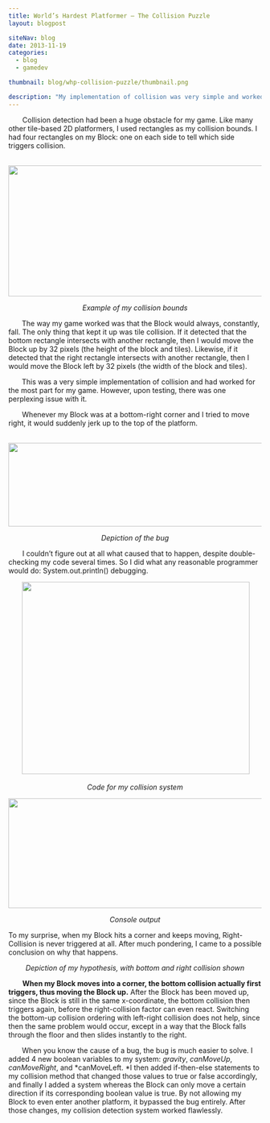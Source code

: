```yaml
---
title: World’s Hardest Platformer – The Collision Puzzle
layout: blogpost

siteNav: blog
date: 2013-11-19
categories:
  - blog
  - gamedev

thumbnail: blog/whp-collision-puzzle/thumbnail.png

description: "My implementation of collision was very simple and worked perfectly for the most part for my game. However, upon testing, there was one perplexing issue with it."
---
```


<span style="visibility:hidden;">+++</span>Collision detection had been a huge obstacle for my game. Like many other tile-based 2D platformers, I used rectangles as my collision bounds. I had four rectangles on my Block: one on each side to tell which side triggers collision.

<p align="center">
   <img class="aligncenter" alt="" src="http://i.imgur.com/K3EcjRN.png" width="598" height="260" />
</p>

<p style="text-align:center;" align="center">
  <i>Example of my collision bounds</i>
</p>

<span style="visibility:hidden;">+++</span>The way my game worked was that the Block would always, constantly, fall. The only thing that kept it up was tile collision. If it detected that the bottom rectangle intersects with another rectangle, then I would move the Block up by 32 pixels (the height of the block and tiles). Likewise, if it detected that the right rectangle intersects with another rectangle, then I would move the Block left by 32 pixels (the width of the block and tiles).

<span style="visibility:hidden;">+++</span>This was a very simple implementation of collision and had worked for the most part for my game. However, upon testing, there was one perplexing issue with it.

<span style="visibility:hidden;">+++</span>Whenever my Block was at a bottom-right corner and I tried to move right, it would suddenly jerk up to the top of the platform.

<p align="center">
   <img class="aligncenter" alt="" src="http://i.imgur.com/YGNIHJJ.png" width="623" height="166" />
</p>

<p style="text-align:center;" align="center">
  <i>Depiction of the bug</i>
</p>

<span style="visibility:hidden;">+++</span>I couldn’t figure out at all what caused that to happen, despite double-checking my code several times. So I did what any reasonable programmer would do: System.out.println() debugging.

<p align="center">
   <img class="aligncenter" alt="" src="http://i.imgur.com/cLgKw9T.png" width="453" height="382" />
</p>

<p style="text-align:center;" align="center">
  <i>Code for my collision system</i>
</p>

<p align="center">
  <img class="aligncenter" alt="" src="http://i.imgur.com/Eg2Auqh.png" width="550" height="218" />
</p>

<p style="text-align:center;" align="center">
  <i>Console output</i>
</p>

To my surprise, when my Block hits a corner and keeps moving, Right-Collision is never triggered at all. After much pondering, I came to a possible conclusion on why that happens.

<p style="text-align:center;" align="center">
  <i>Depiction of my hypothesis, with bottom and right collision shown</i>
</p>

<span style="visibility:hidden;">+++</span>**When my Block moves into a corner, the bottom collision actually first triggers, thus moving the Block up.** After the Block has been moved up, since the Block is still in the same x-coordinate, the bottom collision then triggers again, before the right-collision factor can even react. Switching the bottom-up collision ordering with left-right collision does not help, since then the same problem would occur, except in a way that the Block falls through the floor and then slides instantly to the right.

<span style="visibility:hidden;">+++</span>When you know the cause of a bug, the bug is much easier to solve. I added 4 new boolean variables to my system: *gravity*, *canMoveUp*, *canMoveRight*, and *canMoveLeft. *I then added if-then-else statements to my collision method that changed those values to true or false accordingly, and finally I added a system whereas the Block can only move a certain direction if its corresponding boolean value is true. By not allowing my Block to even enter another platform, it bypassed the bug entirely. After those changes, my collision detection system worked flawlessly.